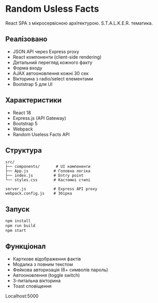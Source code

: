 # Random Usless Facts

React SPA з мікросервісною архітектурою. S.T.A.L.K.E.R. тематика.

## Реалізовано

- JSON API через Express proxy
- React компоненти (client-side rendering)
- Детальний перегляд кожного факту
- Форма входу
- AJAX автооновлення кожні 30 сек
- Вікторина з radio/select елементами
- Bootstrap 5 для UI

## Характеристики

- React 18
- Express.js (API Gateway)
- Bootstrap 5
- Webpack
- Random Useless Facts API

## Структура

```
src/
├── components/       # UI компоненти
├── App.js           # Головна логіка
├── index.js         # Entry point
└── styles.css       # Кастомні стилі

server.js            # Express API proxy
webpack.config.js    # Збірка
```

## Запуск

```bash
npm install
npm run build
npm start
```

## Функціонал

- Карткове відображення фактів
- Модалка з повним текстом
- Фейкова авторизація (6+ символів пароль)
- Автооновлення (toggle switch)
- 3-питальна вікторина
- Toast сповіщення

Localhost:5000
